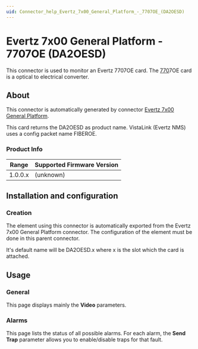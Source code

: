 ```yaml
---
uid: Connector_help_Evertz_7x00_General_Platform_-_7707OE_(DA2OESD)
---
```


# Evertz 7x00 General Platform - 7707OE (DA2OESD)

This connector is used to monitor an Evertz 7707OE card. The [770](http://www.evertz.com/products/7736CEM)7OE card is a optical to electrical converter.

## About

This connector is automatically generated by connector [Evertz 7x00 General Platform](xref:Connector_help_Evertz_7x00_General_Platform).

This card returns the DA2OESD as product name. VistaLink (Evertz NMS) uses a config packet name FIBEROE.

### Product Info

| Range | Supported Firmware Version |
|------------------|-----------------------------|
| 1.0.0.x          | (unknown)                   |

## Installation and configuration

### Creation

The element using this connector is automatically exported from the Evertz 7x00 General Platform connector. The configuration of the element must be done in this parent connector.

It's default name will be DA2OESD.x where x is the slot which the card is attached.

## Usage

### General

This page displays mainly the **Video** parameters.

### Alarms

This page lists the status of all possible alarms. For each alarm, the **Send Trap** parameter allows you to enable/disable traps for that fault.
